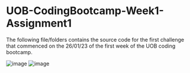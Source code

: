 # UOB-CodingBootcamp-Week1-Assignment1

The following file/folders contains the source code for the first challenge that commenced on the 26/01/23 of the first week of the UOB coding bootcamp.


![image](https://user-images.githubusercontent.com/56829664/216214729-ec310a84-8276-41c8-9087-14e8489a0476.png)
![image](https://user-images.githubusercontent.com/56829664/216214759-14f876f3-627a-4e00-9038-b858c6cb0ae2.png)

